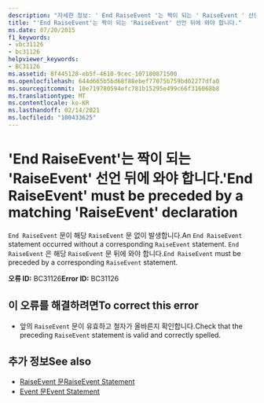 ```yaml
---
description: "자세한 정보: ' End RaiseEvent '는 짝이 되는 ' RaiseEvent ' 선언 뒤에와 야 합니다."
title: "'End RaiseEvent'는 짝이 되는 'RaiseEvent' 선언 뒤에 와야 합니다."
ms.date: 07/20/2015
f1_keywords:
- vbc31126
- bc31126
helpviewer_keywords:
- BC31126
ms.assetid: 8f445128-eb5f-4610-9cec-107180871500
ms.openlocfilehash: 644d665b5bd68f88ebef77075b759bd02277dfa0
ms.sourcegitcommit: 10e719780594efc781b15295e499c66f316068b8
ms.translationtype: MT
ms.contentlocale: ko-KR
ms.lasthandoff: 02/14/2021
ms.locfileid: "100433625"
---
```

# <a name="end-raiseevent-must-be-preceded-by-a-matching-raiseevent-declaration"></a><span data-ttu-id="e6dc7-103">'End RaiseEvent'는 짝이 되는 'RaiseEvent' 선언 뒤에 와야 합니다.</span><span class="sxs-lookup"><span data-stu-id="e6dc7-103">'End RaiseEvent' must be preceded by a matching 'RaiseEvent' declaration</span></span>

<span data-ttu-id="e6dc7-104">`End RaiseEvent` 문이 해당 `RaiseEvent` 문 없이 발생합니다.</span><span class="sxs-lookup"><span data-stu-id="e6dc7-104">An `End RaiseEvent` statement occurred without a corresponding `RaiseEvent` statement.</span></span> <span data-ttu-id="e6dc7-105">`End RaiseEvent` 은 해당 `RaiseEvent` 문 뒤에 와야 합니다.</span><span class="sxs-lookup"><span data-stu-id="e6dc7-105">`End RaiseEvent` must be preceded by a corresponding `RaiseEvent` statement.</span></span>  
  
 <span data-ttu-id="e6dc7-106">**오류 ID:** BC31126</span><span class="sxs-lookup"><span data-stu-id="e6dc7-106">**Error ID:** BC31126</span></span>  
  
## <a name="to-correct-this-error"></a><span data-ttu-id="e6dc7-107">이 오류를 해결하려면</span><span class="sxs-lookup"><span data-stu-id="e6dc7-107">To correct this error</span></span>  
  
- <span data-ttu-id="e6dc7-108">앞의 `RaiseEvent` 문이 유효하고 철자가 올바른지 확인합니다.</span><span class="sxs-lookup"><span data-stu-id="e6dc7-108">Check that the preceding `RaiseEvent` statement is valid and correctly spelled.</span></span>  
  
## <a name="see-also"></a><span data-ttu-id="e6dc7-109">추가 정보</span><span class="sxs-lookup"><span data-stu-id="e6dc7-109">See also</span></span>

- [<span data-ttu-id="e6dc7-110">RaiseEvent 문</span><span class="sxs-lookup"><span data-stu-id="e6dc7-110">RaiseEvent Statement</span></span>](../language-reference/statements/raiseevent-statement.md)
- [<span data-ttu-id="e6dc7-111">Event 문</span><span class="sxs-lookup"><span data-stu-id="e6dc7-111">Event Statement</span></span>](../language-reference/statements/event-statement.md)
